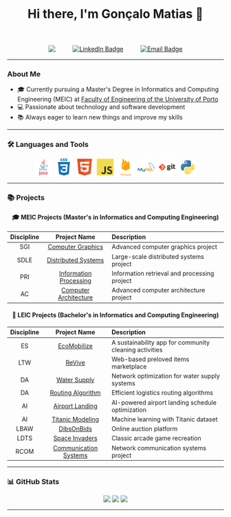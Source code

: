 <div id="header" align="center">
  <h1>Hi there, I'm Gonçalo Matias 👋</h1>
</div>

<div align="center">
  <div style="margin-bottom: 20px;">
    <img src="https://komarev.com/ghpvc/?username=GoncaloMatias1&style=flat-square&color=blue" alt=""/>
  </div>
  <div style="display: flex; justify-content: center; gap: 40px;">
    <a href="https://github.com/GoncaloMatias1"><img src="https://img.shields.io/github/followers/GoncaloMatias1?label=Follow&style=social"></a>
    <a href="https://www.linkedin.com/in/gonçalo-matias-40a60b297/"><img src="https://img.shields.io/badge/LinkedIn-blue?style=flat-square&logo=linkedin&labelColor=blue" alt="LinkedIn Badge"/></a>
    <a href="mailto:gomatias1@gmail.com"><img src="https://img.shields.io/badge/Email-red?style=flat-square&logo=gmail&labelColor=red" alt="Email Badge"/></a>
  </div>
</div>

---

### About Me

- 🎓 Currently pursuing a Master's Degree in Informatics and Computing Engineering (MEIC) at [Faculty of Engineering of the University of Porto](https://sigarra.up.pt/feup/pt/web_page.Inicial)
- 💻 Passionate about technology and software development
- 📚 Always eager to learn new things and improve my skills

---

### 🛠 Languages and Tools

<div align="center">
  <img src="https://github.com/devicons/devicon/blob/master/icons/java/java-original-wordmark.svg" title="Java" alt="Java" width="40" height="40"/>&nbsp;
  <img src="https://github.com/devicons/devicon/blob/master/icons/css3/css3-plain-wordmark.svg" title="CSS3" alt="CSS" width="40" height="40"/>&nbsp;
  <img src="https://github.com/devicons/devicon/blob/master/icons/html5/html5-original.svg" title="HTML5" alt="HTML" width="40" height="40"/>&nbsp;
  <img src="https://github.com/devicons/devicon/blob/master/icons/javascript/javascript-original.svg" title="JavaScript" alt="JavaScript" width="40" height="40"/>&nbsp;
  <img src="https://github.com/devicons/devicon/blob/master/icons/firebase/firebase-plain-wordmark.svg" title="Firebase" alt="Firebase" width="40" height="40"/>&nbsp;
  <img src="https://github.com/devicons/devicon/blob/master/icons/mysql/mysql-original-wordmark.svg" title="MySQL" alt="MySQL" width="40" height="40"/>&nbsp;
  <img src="https://github.com/devicons/devicon/blob/master/icons/git/git-original-wordmark.svg" title="Git" alt="Git" width="40" height="40"/>&nbsp;
  <img src="https://raw.githubusercontent.com/devicons/devicon/master/icons/python/python-original.svg" alt="Python" width="40" height="40"/>
</div>

---

### 📚 Projects

<div align="center">

#### 🎓 MEIC Projects (Master's in Informatics and Computing Engineering)

| Discipline | Project Name | Description |
|:----------:|:------------:|:-------------|
| SGI        | [Computer Graphics](https://github.com/GoncaloMatias1/MEIC-SGI) | Advanced computer graphics project |
| SDLE       | [Distributed Systems](https://github.com/GoncaloMatias1/MEIC-SDLE) | Large-scale distributed systems project |
| PRI        | [Information Processing](https://github.com/GoncaloMatias1/MEIC-PRI) | Information retrieval and processing project |
| AC         | [Computer Architecture](https://github.com/GoncaloMatias1/MEIC-AC) | Advanced computer architecture project |

#### 📘 LEIC Projects (Bachelor's in Informatics and Computing Engineering)

| Discipline | Project Name | Description |
|:----------:|:------------:|:-------------|
| ES         | [EcoMobilize](https://github.com/GoncaloMatias1/ES_Project_EcoMobilize) | A sustainability app for community cleaning activities |
| LTW        | [ReVive](https://github.com/GoncaloMatias1/LTW_Project_ReVive) | Web-based preloved items marketplace |
| DA         | [Water Supply](https://github.com/GoncaloMatias1/DA_Project1_Water_Supply) | Network optimization for water supply systems |
| DA         | [Routing Algorithm](https://github.com/GoncaloMatias1/DA_Project2_Routing_Algorithm) | Efficient logistics routing algorithms |
| AI         | [Airport Landing](https://github.com/GoncaloMatias1/AI_Project1_AirportLanding) | AI-powered airport landing schedule optimization |
| AI         | [Titanic Modeling](https://github.com/GoncaloMatias1/AI_Project2_TitanicModeling) | Machine learning with Titanic dataset |
| LBAW       | [DibsOnBids](https://github.com/GoncaloMatias1/LBAW_Project_DibsOnBids) | Online auction platform |
| LDTS       | [Space Invaders](https://github.com/GoncaloMatias1/LDTS_Project_Space_Invaders) | Classic arcade game recreation |
| RCOM       | [Communication Systems](https://github.com/GoncaloMatias1/RCOM-Project_1-2) | Network communication systems project |

</div>

---

### 📊 GitHub Stats

<div align="center">
  <img height="180em" src="https://github-readme-stats.vercel.app/api?username=GoncaloMatias1&show_icons=true&theme=default&include_all_commits=true&count_private=true"/>
  <img height="180em" src="https://github-readme-stats.vercel.app/api/top-langs/?username=GoncaloMatias1&layout=compact&langs_count=7&theme=default"/>
  <img height="180em" src="https://github-readme-streak-stats.herokuapp.com?user=GoncaloMatias1&theme=default"/>
</div>

---
